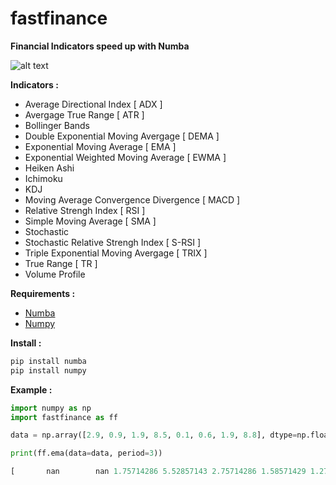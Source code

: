 # fastfinance

**Financial Indicators speed up with Numba**

![alt text](https://imagizer.imageshack.com/img923/9808/uBE2M9.jpg)

 
**Indicators :**
- Average Directional Index [ ADX ]
- Avergage True Range [ ATR ]
- Bollinger Bands
- Double Exponential Moving Avergage [ DEMA ]
- Exponential Moving Average [ EMA ]
- Exponential Weighted Moving Average [ EWMA ]
- Heiken Ashi
- Ichimoku
- KDJ
- Moving Average Convergence Divergence [ MACD ]
- Relative Strengh Index [ RSI ]
- Simple Moving Average [ SMA ]
- Stochastic
- Stochastic Relative Strengh Index [ S-RSI ]
- Triple Exponential Moving Avergage [ TRIX ]
- True Range [ TR ]
- Volume Profile

**Requirements :**
- [Numba](https://github.com/numba/numba)
- [Numpy](https://github.com/numpy/numpy)

**Install :**
```python
pip install numba
pip install numpy
```

**Example :**
```python
import numpy as np
import fastfinance as ff

data = np.array([2.9, 0.9, 1.9, 8.5, 0.1, 0.6, 1.9, 8.8], dtype=np.float64)

print(ff.ema(data=data, period=3))
```
```python
[       nan        nan 1.75714286 5.52857143 2.75714286 1.58571429 1.27142857 5.65714286]
```
